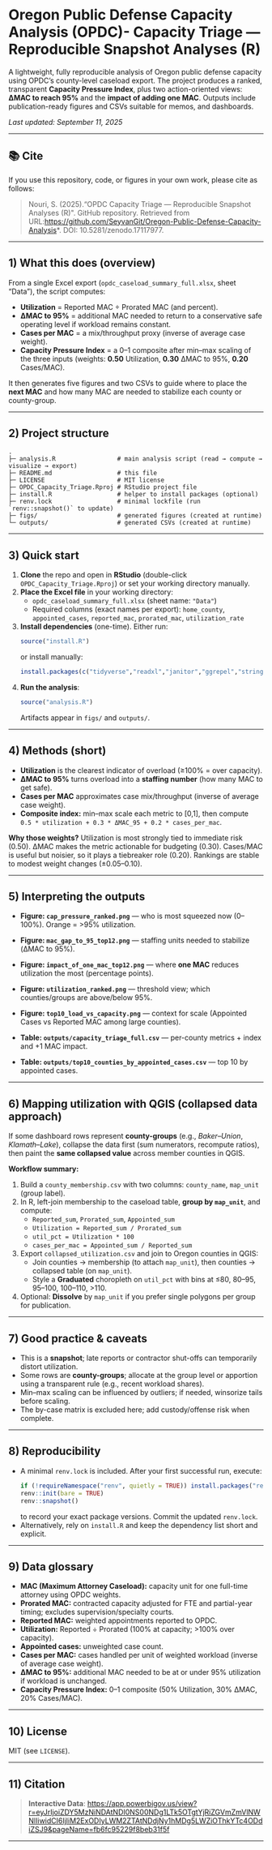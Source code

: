 # Oregon Public Defense Capacity Analysis (OPDC)- Capacity Triage — Reproducible Snapshot Analyses (R)

A lightweight, fully reproducible analysis of Oregon public defense capacity using OPDC’s county-level caseload export. The project produces a ranked, transparent **Capacity Pressure Index**, plus two action-oriented views: **ΔMAC to reach 95%** and the **impact of adding one MAC**. Outputs include publication-ready figures and CSVs suitable for memos, and dashboards.

_Last updated: September 11, 2025_

---

## 📚 Cite

If you use this repository, code, or figures in your own work, please cite as follows:

> Nouri, S. (2025).“OPDC Capacity Triage — Reproducible Snapshot Analyses (R)". GitHub repository. Retrieved from URL:https://github.com/SeyvanGit/Oregon-Public-Defense-Capacity-Analysis*. DOI: 10.5281/zenodo.17117977.
---
## 1) What this does (overview)

From a single Excel export (`opdc_caseload_summary_full.xlsx`, sheet “Data”), the script computes:

- **Utilization** = Reported MAC ÷ Prorated MAC (and percent).
- **ΔMAC to 95%** = additional MAC needed to return to a conservative safe operating level if workload remains constant.
- **Cases per MAC** = a mix/throughput proxy (inverse of average case weight).
- **Capacity Pressure Index** = a 0–1 composite after min–max scaling of the three inputs (weights: **0.50** Utilization, **0.30** ΔMAC to 95%, **0.20** Cases/MAC).

It then generates five figures and two CSVs to guide where to place the **next MAC** and how many MAC are needed to stabilize each county or county-group.

---

## 2) Project structure

```
.
├─ analysis.R                 # main analysis script (read → compute → visualize → export)
├─ README.md                  # this file
├─ LICENSE                    # MIT license
├─ OPDC_Capacity_Triage.Rproj # RStudio project file
├─ install.R                  # helper to install packages (optional)
├─ renv.lock                  # minimal lockfile (run `renv::snapshot()` to update)
├─ figs/                      # generated figures (created at runtime)
└─ outputs/                   # generated CSVs (created at runtime)
```

---

## 3) Quick start

1. **Clone** the repo and open in **RStudio** (double-click `OPDC_Capacity_Triage.Rproj`) or set your working directory manually.
2. **Place the Excel file** in your working directory:
   - `opdc_caseload_summary_full.xlsx` (sheet name: `"Data"`)
   - Required columns (exact names per export): `home_county`, `appointed_cases`, `reported_mac`, `prorated_mac`, `utilization_rate`
3. **Install dependencies** (one-time). Either run:
   ```r
   source("install.R")
   ```
   or install manually:
   ```r
   install.packages(c("tidyverse","readxl","janitor","ggrepel","stringr","scales"))
   ```
4. **Run the analysis**:
   ```r
   source("analysis.R")
   ```
   Artifacts appear in `figs/` and `outputs/`.


---

## 4) Methods (short)

- **Utilization** is the clearest indicator of overload (≥100% = over capacity).
- **ΔMAC to 95%** turns overload into a **staffing number** (how many MAC to get safe).
- **Cases per MAC** approximates case mix/throughput (inverse of average case weight).
- **Composite index:** min–max scale each metric to [0,1], then compute  
  `0.5 * utilization + 0.3 * ΔMAC_95 + 0.2 * cases_per_mac`.

**Why those weights?** Utilization is most strongly tied to immediate risk (0.50). ΔMAC makes the metric actionable for budgeting (0.30). Cases/MAC is useful but noisier, so it plays a tiebreaker role (0.20). Rankings are stable to modest weight changes (±0.05–0.10).

---

## 5) Interpreting the outputs

- **Figure: `cap_pressure_ranked.png`** — who is most squeezed now (0–100%). Orange = >95% utilization.
- **Figure: `mac_gap_to_95_top12.png`** — staffing units needed to stabilize (ΔMAC to 95%).
- **Figure: `impact_of_one_mac_top12.png`** — where **one MAC** reduces utilization the most (percentage points).
- **Figure: `utilization_ranked.png`** — threshold view; which counties/groups are above/below 95%.
- **Figure: `top10_load_vs_capacity.png`** — context for scale (Appointed Cases vs Reported MAC among large counties).

- **Table: `outputs/capacity_triage_full.csv`** — per-county metrics + index and +1 MAC impact.
- **Table: `outputs/top10_counties_by_appointed_cases.csv`** — top 10 by appointed cases.

---

## 6) Mapping utilization with QGIS (collapsed data approach)

If some dashboard rows represent **county-groups** (e.g., *Baker–Union*, *Klamath–Lake*), collapse the data first (sum numerators, recompute ratios), then paint the **same collapsed value** across member counties in QGIS.

**Workflow summary:**
1. Build a `county_membership.csv` with two columns: `county_name`, `map_unit` (group label).  
2. In R, left-join membership to the caseload table, **group by `map_unit`**, and compute:
   - `Reported_sum`, `Prorated_sum`, `Appointed_sum`  
   - `Utilization = Reported_sum / Prorated_sum`  
   - `util_pct = Utilization * 100`  
   - `cases_per_mac = Appointed_sum / Reported_sum`
3. Export `collapsed_utilization.csv` and join to Oregon counties in QGIS:
   - Join counties → membership (to attach `map_unit`), then counties → collapsed table (on `map_unit`).  
   - Style a **Graduated** choropleth on `util_pct` with bins at ≤80, 80–95, 95–100, 100–110, >110.
4. Optional: **Dissolve** by `map_unit` if you prefer single polygons per group for publication.

---

## 7) Good practice & caveats

- This is a **snapshot**; late reports or contractor shut-offs can temporarily distort utilization.
- Some rows are **county-groups**; allocate at the group level or apportion using a transparent rule (e.g., recent workload shares).
- Min–max scaling can be influenced by outliers; if needed, winsorize tails before scaling.
- The by-case matrix is excluded here; add custody/offense risk when complete.

---

## 8) Reproducibility

- A minimal `renv.lock` is included. After your first successful run, execute:
  ```r
  if (!requireNamespace("renv", quietly = TRUE)) install.packages("renv")
  renv::init(bare = TRUE)
  renv::snapshot()
  ```
  to record your exact package versions. Commit the updated `renv.lock`.
- Alternatively, rely on `install.R` and keep the dependency list short and explicit.

---

## 9) Data glossary

- **MAC (Maximum Attorney Caseload):** capacity unit for one full-time attorney using OPDC weights.  
- **Prorated MAC:** contracted capacity adjusted for FTE and partial-year timing; excludes supervision/specialty courts.  
- **Reported MAC:** weighted appointments reported to OPDC.  
- **Utilization:** Reported ÷ Prorated (100% at capacity; >100% over capacity).  
- **Appointed cases:** unweighted case count.  
- **Cases per MAC:** cases handled per unit of weighted workload (inverse of average case weight).  
- **ΔMAC to 95%:** additional MAC needed to be at or under 95% utilization if workload is unchanged.  
- **Capacity Pressure Index:** 0–1 composite (50% Utilization, 30% ΔMAC, 20% Cases/MAC).

---

## 10) License

MIT (see `LICENSE`).

---

## 11) Citation

>  **Interactive Data**: https://app.powerbigov.us/view?r=eyJrIjoiZDY5MzNiNDAtNDI0NS00NDg1LTk5OTgtYjRiZGVmZmVlNWNlIiwidCI6IjliM2ExODIyLWM2ZTAtNDdjNy1hMDg5LWZiOThkYTc4ODdiZSJ9&pageName=fb6fc95229f8beb31f5f

---

